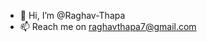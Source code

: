 - 👋 Hi, I’m @Raghav-Thapa
- 📫 Reach me on raghavthapa7@gmail.com

<!---
Raghav-Thapa/Raghav-Thapa is a ✨ special ✨ repository because its `README.md` (this file) appears on your GitHub profile.
You can click the Preview link to take a look at your changes.
--->
